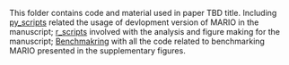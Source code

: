 This folder contains code and material used in paper TBD title. Including [py_scripts](https://github.com/shuxiaoc/mario-py/edit/main/Manuscript_Archive_Code/readme.md) related the usage of devlopment version of MARIO in the manuscript; [r_scripts](https://github.com/shuxiaoc/mario-py/edit/main/Manuscript_Archive_Code/readme.md) involved with the analysis and figure making for the manuscript; [Benchmakring](https://github.com/shuxiaoc/mario-py/edit/main/Manuscript_Archive_Code/readme.md) with all the code related to benchmarking MARIO presented in the supplementary figures.

